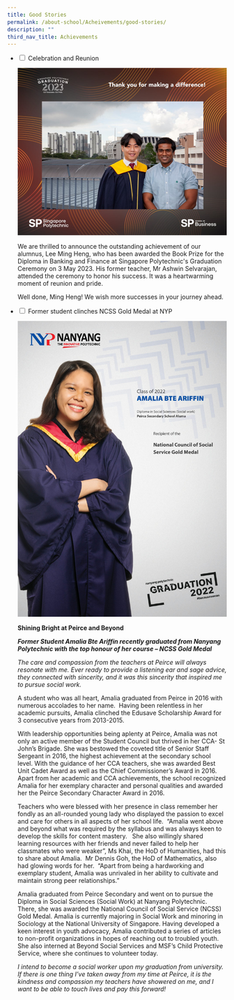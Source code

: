 ```yaml
---
title: Good Stories
permalink: /about-school/Acheivements/good-stories/
description: ""
third_nav_title: Achievements
---
```

<ul class="jekyllcodex_accordion">
<li>
    <input type="checkbox" id="accordion1">
    <label for="accordion1">Celebration and Reunion</label>
<div>
	
![](/images/lee%20ming%20heng.JPG)
	
<p>We are thrilled to announce the outstanding achievement of our alumnus, Lee Ming Heng, who has been awarded the Book Prize for the Diploma in Banking and Finance at Singapore Polytechnic's Graduation Ceremony on 3 May 2023. His former teacher, Mr Ashwin Selvarajan, attended the ceremony to honor his success. It was a heartwarming moment of reunion and pride.

Well done, Ming Heng! We wish more successes in your journey ahead.
</p>

</div>
</li>
	
<li>
    <input type="checkbox" id="accordion2">
    <label for="accordion2">Former student clinches NCSS Gold Medal at NYP</label>
<div>

![](/images/Peirce-Sec-Amalia-Bte-Ariffin-scaled.jpg)

**Shining Bright at Peirce and Beyond**

**_Former Student Amalia Bte Ariffin recently graduated from Nanyang Polytechnic with the top honour of her course – NCSS Gold Medal_**

_The care and compassion from the teachers at Peirce will always resonate with me. Ever ready to provide a listening ear and sage advice, they connected with sincerity, and it was this sincerity that inspired me to pursue social work._

A student who was all heart, Amalia graduated from Peirce in 2016 with numerous accolades to her name.&nbsp; Having been relentless in her academic pursuits, Amalia clinched the Edusave Scholarship Award for 3 consecutive years from 2013-2015.

With leadership opportunities being aplenty at Peirce, Amalia was not only an active member of the Student Council but thrived in her CCA- St John’s Brigade. She was bestowed the coveted title of Senior Staff Sergeant in 2016, the highest achievement at the secondary school level. With the guidance of her CCA teachers, she was awarded Best Unit Cadet Award as well as the Chief Commissioner’s Award in 2016. Apart from her academic and CCA achievements, the school recognized Amalia for her exemplary character and personal qualities and awarded her the Peirce Secondary Character Award in 2016.

Teachers who were blessed with her presence in class remember her fondly as an all-rounded young lady who displayed the passion to excel and care for others in all aspects of her school life.&nbsp; “Amalia went above and beyond what was required by the syllabus and was always keen to develop the skills for content mastery. &nbsp; She also willingly shared learning resources with her friends and never failed to help her classmates who were weaker”, Ms Khai, the HoD of Humanities, had this to share about Amalia.&nbsp; Mr Dennis Goh, the HoD of Mathematics, also had glowing words for her.&nbsp; “Apart from being a hardworking and exemplary student, Amalia was unrivaled in her ability to cultivate and maintain strong peer relationships.”

Amalia graduated from Peirce Secondary and went on to pursue the Diploma in Social Sciences (Social Work) at Nanyang Polytechnic. There, she was awarded the National Council of Social Service (NCSS) Gold Medal. Amalia is currently majoring in Social Work and minoring in Sociology at the National University of Singapore. Having developed a keen interest in youth advocacy, Amalia contributed a series of articles to non-profit organizations in hopes of reaching out to troubled youth. She also interned at Beyond Social Services and MSF’s Child Protective Service, where she continues to volunteer today.

_I intend to become a social worker upon my graduation from university. If there is one thing I’ve taken away from my time at Peirce, it is the kindness and compassion my teachers have showered on me, and I want to be able to touch lives and pay this forward!_
	
</div>
</li>
	</ul>